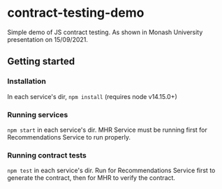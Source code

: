 # contract-testing-demo
Simple demo of JS contract testing. As shown in Monash University presentation on 15/09/2021.

## Getting started

### Installation
In each service's dir, `npm install` (requires node v14.15.0+)

### Running services
`npm start` in each service's dir. MHR Service must be running first for Recommendations Service to run properly.

### Running contract tests
`npm test` in each service's dir. Run for Recommendations Service first to generate the contract, then for MHR to verify the contract.
